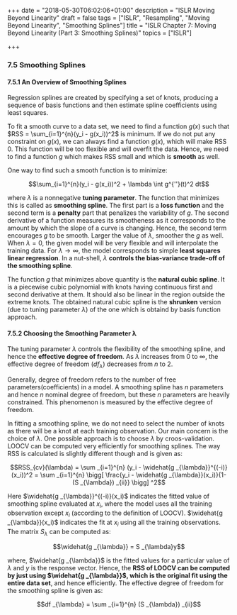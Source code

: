 +++
date = "2018-05-30T06:02:06+01:00"
description = "ISLR Moving Beyond Linearity"
draft = false
tags = ["ISLR", "Resampling", "Moving Beyond Linearity", "Smoothing Splines"]
title = "ISLR Chapter 7: Moving Beyond Linearity (Part 3: Smoothing Splines)"
topics = ["ISLR"]

+++

### 7.5 Smoothing Splines

#### 7.5.1 An Overview of Smoothing Splines

Regression splines are created by specifying a set of knots, producing a sequence of basis functions and then estimate spline coefficients using least squares.

To fit a smooth curve to a data set, we need to find a function $g(x)$ such that $RSS = \sum_{i=1}^{n}(y_i - g(x_i))^2$ is minimum. If we do not put any constraint on $g(x)$, we can always find a function $g(x)$, which will make RSS 0. This function will be too flexible and will overfit the data. Hence, we need to find a function $g$ which makes RSS small and which is <b>smooth</b> as well.

One way to find such a smooth function is to minimize:

$$\sum_{i=1}^{n}(y_i - g(x_i))^2 + \lambda \int g^{''}(t)^2 dt$$

where $\lambda$ is a nonnegative <b>tuning parameter</b>. The function that minimizes this is called as <b>smoothing spline</b>. The first part is a <b>loss function</b> and the second term is a <b>penalty</b> part that penalizes the variability of $g$. The second derivative of a function measures its smootheness as it corresponds to the amount by which the slope of a curve is changing. Hence, the second term encourages $g$ to be smooth. Larger the value of $\lambda$, smoother the $g$ as well. When $\lambda = 0$, the given model will be very flexible and will interpolate the training data. For $\lambda \to \infty$, the model corresponds to simple <b>least squares linear regression</b>. In a nut-shell, $\lambda$ <b>controls the bias-variance trade-off of the smoothing spline</b>.

The function $g$ that minimizes above quantity is the <b>natural cubic spline</b>. It is a piecewise cubic polynomial with knots having continuous first and second derivative at them. It should also be linear in the region outside the extreme knots. The obtained natural cubic spline is the <b>shrunken</b> version (due to tuning parameter $\lambda$) of the one which is obtaind by basis function approach.

#### 7.5.2 Choosing the Smoothing Parameter λ

The tuning parameter $\lambda$ controls the flexibility of the smoothing spline, and hence the <b>effective degree of freedom</b>. As $\lambda$ increases from 0 to $\infty$, the effective degree of freedom ($df_{\lambda}$) decreases from $n$ to 2.

Generally, degree of freedom refers to the number of free parameters(coefficients) in a model. A smoothing spline has $n$ parameters and hence $n$ nominal degree of freedom, but these $n$ parameters are heavily constrained. This phenomenon is measured by the effective degree of freedom.

In fitting a smoothing spline, we do not need to select the number of knots as there will be a knot at each training observation. Our main concern is the choice of $\lambda$. One possible approach is to choose $\lambda$ by croos-validation. LOOCV can be computed very efficiently for smoothing splines. The way RSS is calculated is slightly different though and is given as:

$$RSS_{cv}(\lambda) = \sum _{i=1}^{n} (y_i - \widehat{g _{\lambda}}^{(-i)}(x_i))^2 =
\sum _{i=1}^{n} \bigg[ \frac{y_i - \widehat{g _{\lambda}}(x_i)}{1- (S _{\lambda}) _{ii}} \bigg] ^2$$

Here $\widehat{g _{\lambda}}^{(-i)}(x_i)$ indicates the fitted value of smoothing spline evaluated at $x_i$, where the model uses all the training observation except $x_i$ (according to the definition of LOOCV). $\widehat{g _{\lambda}}(x_i)$ indicates the fit at $x_i$ using all the training observations. The matrix $S _{\lambda}$ can be computed as:

$$\widehat{g _{\lambda}} = S _{\lambda}y$$

where, $\widehat{g _{\lambda}}$ is the fitted values for a particular value of $\lambda$ and $y$ is the response vector. Hence, the <b>RSS of LOOCV can be computed by just using $\widehat{g _{\lambda}}$, which is the original fit using the entire data set</b>, and hence efficiently. The effective degree of freedom for the smoothing spline is given as:

$$df _{\lambda} = \sum _{i=1}^{n} (S _{\lambda}) _{ii}$$
